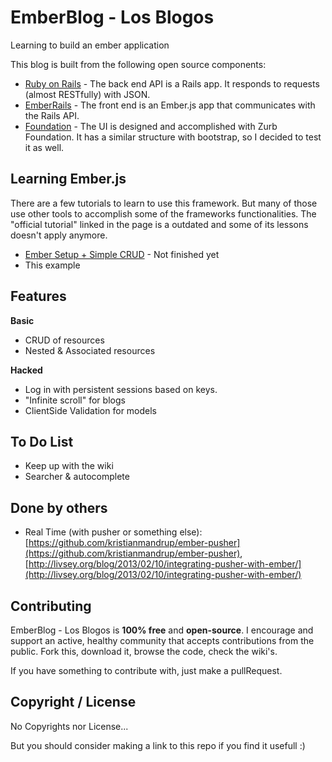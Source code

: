EmberBlog - Los Blogos
==========

Learning to build an ember application

This blog is built from the following open source components:

- [Ruby on Rails](https://github.com/rails/rails) - The back end API is a Rails app. It responds to requests (almost RESTfully) with JSON.
- [EmberRails](https://github.com/emberjs/ember-rails) - The front end is an Ember.js app that communicates with the Rails API. 
- [Foundation](http://foundation.zurb.com/) - The UI is designed and accomplished with Zurb Foundation. It has a similar structure with bootstrap, so I decided to test it as well. 

## Learning Ember.js

There are a few tutorials to learn to use this framework. But many of those use other tools to accomplish some of the frameworks functionalities. The "official tutorial" linked in the page is a outdated and some of its lessons doesn't apply anymore.
 
- [Ember Setup + Simple CRUD](https://github.com/hansfindel/ember_blog/wiki/Create-a-new-Ember-App) - Not finished yet
- This example

## Features
**Basic**
- CRUD of resources
- Nested & Associated resources

**Hacked** 
- Log in with persistent sessions based on keys. 
- "Infinite scroll" for blogs
- ClientSide Validation for models

## To Do List
- Keep up with the wiki
- Searcher & autocomplete

## Done by others
- Real Time (with pusher or something else): [https://github.com/kristianmandrup/ember-pusher](https://github.com/kristianmandrup/ember-pusher), [http://livsey.org/blog/2013/02/10/integrating-pusher-with-ember/](http://livsey.org/blog/2013/02/10/integrating-pusher-with-ember/)

## Contributing
EmberBlog - Los Blogos is **100% free** and **open-source**. I encourage and support an active, healthy community that accepts contributions from the public. Fork this, download it, browse the code, check the wiki's. 

If you have something to contribute with, just make a pullRequest.

## Copyright / License
No Copyrights nor License... 

But you should consider making a link to this repo if you find it usefull :) 